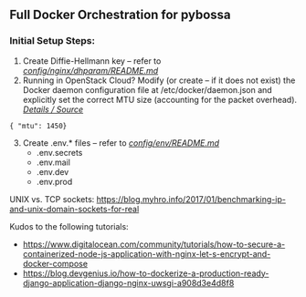 ## Full Docker Orchestration for pybossa

### Initial Setup Steps:
1. Create Diffie-Hellmann key – refer to [_config/nginx/dhparam/README.md_](config/nginx/dhparam/README.md)
2. Running in OpenStack Cloud? Modify (or create – if it does not exist) the Docker daemon configuration file at /etc/docker/daemon.json and explicitly set the correct MTU size (accounting for the packet overhead). [_Details / Source_](https://platform9.com/kb/openstack/no-connectivity-to-docker-containers-within-instance)
```
{ "mtu": 1450}
```
3. Create .env.* files  – refer to [_config/env/README.md_](config/env/README.md)
    - .env.secrets
    - .env.mail
    - .env.dev
    - .env.prod

UNIX vs. TCP sockets: https://blog.myhro.info/2017/01/benchmarking-ip-and-unix-domain-sockets-for-real

Kudos to the following tutorials:
- https://www.digitalocean.com/community/tutorials/how-to-secure-a-containerized-node-js-application-with-nginx-let-s-encrypt-and-docker-compose
- https://blog.devgenius.io/how-to-dockerize-a-production-ready-django-application-django-nginx-uwsgi-a908d3e4d8f8